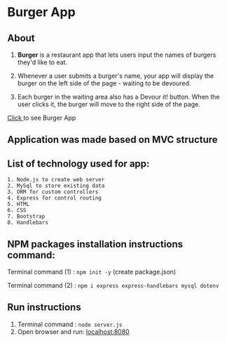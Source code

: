 # Burger App

## About

1. **Burger** is a restaurant app that lets users input the names of burgers they'd like to eat.

2. Whenever a user submits a burger's name, your app will display the burger on the left side of the page - waiting to be devoured.

3. Each burger in the waiting area also has a Devour it! button. When the user clicks it, the burger will move to the right side of the page.

[Click ](https://burger-live.herokuapp.com/) to see Burger App
 

## Application was made based on MVC structure

## List of technology used for app:
 
    1. Node.js to create web server
    2. MySql to store existing data
    3. ORM for custom controllers
    4. Express for control routing 
    5. HTML
    6. CSS
    7. Bootstrap
    8. Handlebars 

## NPM packages installation instructions command:

Terminal command (1) : `npm init -y` (create package.json)

Terminal command (2) : `npm i express express-handlebars mysql dotenv`


## Run instructions

 1. Terminal command : `node server.js`
 2. Open browser and run: [localhost:8080](http://localhost:8080)  




